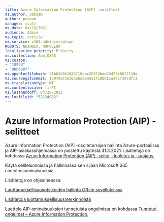 ```yaml
---
title: Azure Information Protection (AIP) -selitteet
ms.author: pebuam
author: pebaum
manager: scotv
ms.date: 04/19/2021
audience: Admin
ms.topic: article
ms.service: o365-administration
ROBOTS: NOINDEX, NOFOLLOW
localization_priority: Priority
ms.collection: Adm_O365
ms.custom:
- "10974"
- "9004597"
ms.openlocfilehash: 2fb63d941935710ebc20f74bed70479c5627130e
ms.sourcegitcommit: 1597d973e16aebda24421f18b911ea4c7197dfc3
ms.translationtype: MT
ms.contentlocale: fi-FI
ms.lasthandoff: 04/20/2021
ms.locfileid: "52124982"
---
```

# <a name="azure-information-protection-aip-labels"></a>Azure Information Protection (AIP) -selitteet

Azure Information Protection (AIP) -osoitetarrojen hallinta Azure-portaalissa ja AIP-asiakasohjelmassa on poistettu käytöstä 31.3.2021. Lisätietoja on kohdassa [Azure Information Protection (AIP) -selite, -luokitus ja -suojaus.](https://docs.microsoft.com/azure/information-protection/aip-classification-and-protection)

Käytä seliteluonnissa ja hallinnassa sen sijaan Microsoft 365 nimeämisominaisuuksia. 

Lisätietoja on ohjeaiheessa:

[Luottamuksellisuusotsikoiden hallinta Office sovelluksissa](https://docs.microsoft.com/microsoft-365/compliance/sensitivity-labels-office-apps)

[Lisätietoja luottamuksellisuusmerkinnöistä](https://docs.microsoft.com/microsoft-365/compliance/sensitivity-labels)

Luettelo AIP-ominaisuuksien tunnetuista ongelmista on kohdassa [Tunnetut ongelmat – Azure Information Protection.](https://docs.microsoft.com/azure/information-protection/known-issues)